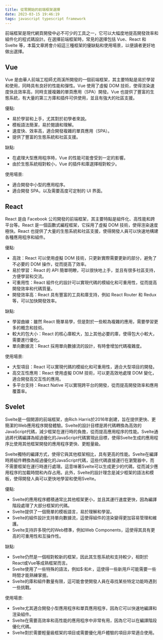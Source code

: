 ```yaml
---
title: 從零開始的前端框架選擇
date: 2023-03-15 19:46:19
tags: javascript typescript framework
---
```


前端框架是現代網頁開發中必不可少的工具之一，它可以大幅度地提高開發效率和組件化的程式碼設計。在選擇前端框架時，常見的選擇包括 Vue、React 和 Svelte 等，本篇文章將會介紹這三種框架的優缺點和使用場景，以便讀者更好地做出選擇。

## Vue

Vue 是由華人前端工程師尤雨溪所開發的一個前端框架，其主要特點是易於學習和使用，同時具有良好的性能和彈性。Vue 使用了虛擬 DOM 技術，使得渲染速度快且效率高，同時支援複雜的單頁應用（SPA）開發。Vue 也提供了豐富的生態系統，有大量的第三方庫和插件可供使用，並且有強大的社區支援。


優點:

- 易於學習和上手，尤其對於初學者來說。
- 模板語法簡潔，易於閱讀和理解。
- 速度快、效率高，適合開發複雜的單頁應用（SPA）。
- 提供了豐富的生態系統和社區支援。

缺點:

- 在處理大型應用程序時，Vue 的性能可能會受到一定的影響。
- 由於生態系統相對較小，Vue 的插件和庫選擇相對較少。

使用場景:

- 適合開發中小型的應用程序。
- 適合開發 SPA，以及需要高度可定制的 UI 界面。


## React

React 是由 Facebook 公司開發的前端框架，其主要特點是組件化、高性能和跨平台等。React 是一個函數式編程框架，它採用了虛擬 DOM 技術，使得渲染速度極快。React 也提供了大量的生態系統和社區支援，使得開發人員可以快速地構建各種應用程序和組件。

優點:

- 高效：React 可以使用虛擬 DOM 技術，只更新實際需要更新的部分，避免了不必要的 DOM 操作，從而提高了效率。
- 易於學習：React 的 API 簡單明瞭，可以很快地上手，並且有很多社區支持，方便學習和交流。
- 可重用性：React 組件化的設計可以實現代碼的模組化和可重用性，從而提高開發效率和代碼質量。
- 開發效率高：React 具有豐富的工具和庫支持，例如 React Router 和 Redux 等，可以加快開發效率。

缺點:

- 學習曲線：雖然 React 簡單易學，但是對於一些較為複雜的應用，需要學習更多的概念和技術。
- 較大的包大小：React 的核心庫較大，加上其他必要的庫，使得包大小較大，需要進行優化。
- 單向數據流：React 採用單向數據流的設計，有時會增加代碼複雜度。

使用場景:

- 大型項目：React 可以實現代碼的模組化和可重用性，適合大型項目的開發。
- 高交互性應用：React 使用虛擬 DOM 技術，可以更高效地處理 DOM 變化，適合開發高交互性的應用。
- 多平台支持：React Native 可以實現跨平台的開發，從而提高開發效率和應用覆蓋率。

## Svelet

Svelte是一個開源的前端框架，由Rich Harris於2016年創建，旨在提供更快、更簡潔的Web應用程序開發體驗。Svelte的設計目標是將代碼轉換為高效的JavaScript代碼，減少框架在運行時的負擔，從而提高應用程序的性能。Svelte通過將代碼編譯為經過優化的JavaScript代碼實現此目標，使得Svelte生成的應用程序比使用其他框架開發的應用程序更快、更輕量級。

Svelte獨特的編譯方式，使得它與其他框架相比，具有更高的性能。Svelte在編譯時將組件轉換為經過優化的JavaScript代碼，這些代碼直接運行在瀏覽器中，而不需要框架在運行時進行處理。這意味著Svelte可以生成更少的代碼，從而減少應用程序的加載時間和內存占用。此外，Svelte的設計理念是減少框架的語法和模板，使得開發人員可以更快地學習和使用Svelte。

優點:

- Svelte的應用程序體積通常比其他框架更小，並且其運行速度更快，因為編譯階段處理了大部分框架的代碼。
- Svelte提供了一個簡單的模板語言，易於理解和學習。
- Svelte的組件設計支持單向數據流，這使得組件的渲染變得更加容易管理和維護。
- Svelte支持許多現代的Web標準，例如Web Components，這使得其具有更高的可重用性和互操作性。

缺點:

- Svelte仍然是一個相對較新的框架，因此其生態系統和支持較少，相對於React或Vue等成熟框架而言。
- Svelte使用了一些特殊的語法，例如$:和#:，這使得一些新用戶可能需要一些時間才能熟練掌握。
- Svelte的庫和組件數量有限，這可能會使開發人員在尋找某些特定功能時遇到一些挑戰。

使用場景:

- Svelte尤其適合開發小型應用程序和單頁應用程序，因為它可以快速地編譯和渲染組件。
- Svelte在需要高效率和高性能的應用程序中非常有用，因為它可以在編譯階段優化代碼。
- Svelte對於需要輕量級框架的項目或需要優化用戶體驗的項目非常適合使用。



